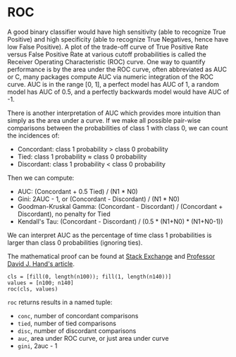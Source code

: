 # ROC

A good binary classifier would have high sensitivity
(able to recognize True Positive) and high specificity
(able to recognize True Negatives, hence have low False Positive).
A plot of the trade-off curve of True Positive Rate versus False Positive Rate
at various cutoff probabilities is called the
Receiver Operating Characteristic (ROC) curve.
One way to quantify performance is by the area under the ROC curve,
often abbreviated as AUC or C,
many packages compute AUC via numeric integration of the ROC curve.
AUC is in the range [0, 1], a perfect model has AUC of 1,
a random model has AUC of 0.5,
and a perfectly backwards model would have AUC of -1.

There is another interpretation of AUC which provides more intuition than
simply as the area under a curve.
If we make all possible pair-wise comparisons between the probabilities of
class 1 with class 0, we can count the incidences of:

- Concordant: class 1 probability > class 0 probability
- Tied: class 1 probability ≈ class 0 probability
- Discordant: class 1 probability < class 0 probability

Then we can compute:

- AUC: (Concordant + 0.5 Tied) / (N1 * N0)
- Gini: 2AUC - 1, or (Concordant - Discordant) / (N1 * N0)
- Goodman-Kruskal Gamma: (Concordant - Discordant) / (Concordant + Discordant), no penalty for Tied
- Kendall's Tau: (Concordant - Discordant) / (0.5 * (N1+N0) * (N1+N0-1))

We can interpret AUC as the percentage of time class 1 probabilities is larger
than class 0 probabilities (ignoring ties).

The mathematical proof can be found at
[Stack Exchange](https://stats.stackexchange.com/questions/180638/how-to-derive-the-probabilistic-interpretation-of-the-auc)
and
[Professor David J. Hand's article](https://pdfs.semanticscholar.org/1fcb/f15898db36990f651c1e5cdc0b405855de2c.pdf).

```@example kstest
cls = [fill(0, length(n100)); fill(1, length(n140))]
values = [n100; n140]
roc(cls, values)
```

`roc` returns results in a named tuple:

- `conc`, number of concordant comparisons
- `tied`, number of tied comparisons
- `disc`, number of discordant comparisons
- `auc`, area under ROC curve, or just area under curve
- `gini`, 2auc - 1
